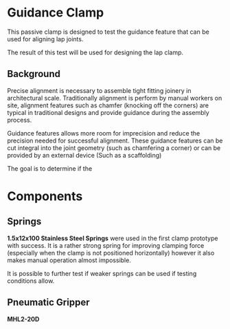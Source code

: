 # Guidance Clamp

This passive clamp is designed to test the guidance feature that can be used for aligning lap joints.

The result of this test will be used for designing the lap clamp.

## Background

Precise alignment is necessary to assemble tight fitting joinery in architectural scale. Traditionally alignment is perform by manual workers on site, alignment features such as chamfer (knocking off the corners) are typical in traditional designs and provide guidance during the assembly process.

Guidance features allows more room for imprecision and reduce the precision needed for successful alignment. These guidance features can be cut integral into the joint geometry (such as chamfering a corner) or can be provided by an external device (Such as a scaffolding)

The goal is to determine if the 

# Components

## Springs

**1.5x12x100 Stainless Steel Springs** were used in the first clamp prototype with success. It is a rather strong spring for improving clamping force (especially when the clamp is not positioned horizontally) however it also makes manual operation almost impossible.

It is possible to further test if weaker springs can be used if testing conditions allow.

## Pneumatic Gripper

**MHL2-20D**

